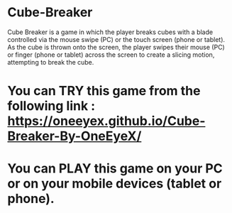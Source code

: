 # Cube-Breaker
Cube Breaker is a game in which the player breaks cubes with a blade controlled via the mouse swipe (PC) or the touch screen (phone or tablet). As the cube is thrown onto the screen, the player swipes their mouse (PC) or finger (phone or tablet) across the screen to create a slicing motion, attempting to break the cube.
# You can TRY this game from the following link : https://oneeyex.github.io/Cube-Breaker-By-OneEyeX/
# You can PLAY this game on your PC or on your mobile devices (tablet or phone).
